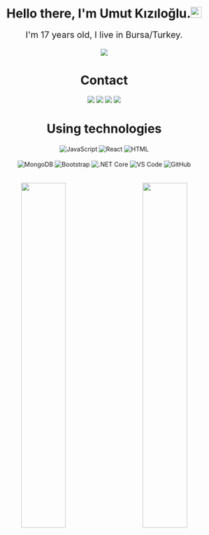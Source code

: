 <h1 align="center">Hello there, I'm Umut Kızıloğlu.<img src="https://media.giphy.com/media/hvRJCLFzcasrR4ia7z/giphy.gif" width="25px"></h1>
<p align="center" style="text-align: center; font-size: 20px;">
I'm 17 years old, I live in Bursa/Turkey.<br></p>
<div align="center">
	<img src="https://lanyard.cnrad.dev/api/312962543591096322">
</div>

<div>
	<h1 align="center">Contact
  </h1>
</div>

<div align="center">
    <a href="https://www.linkedin.com/in/umut-k%C4%B1z%C4%B1lo%C4%9Flu-710a8a212/" target="_blank"><img src="https://shields.io/badge/linkedin-blue.svg?&style=for-the-badge&logo=linkedin"></a>
    <a href="https://discord.com/users/312962543591096322" target="_blank"><img src="https://shields.io/badge/Discord-111111.svg?&style=for-the-badge&logo=discord"></a>
    <a href="https://instagram.com/umutk.js" target="_blank"><img src="https://img.shields.io/badge/Instagram-E4405F?style=for-the-badge&logo=instagram&logoColor=white"></a>
    <a href="https://github.com/UmutKDev" target="_blank"><img src="https://shields.io/badge/GitHub-111111.svg?&style=for-the-badge&logo=github"></a>

<div>
<h1 align="center">
  Using technologies
  </h1></div>
<div align="center">
    <img alt="JavaScript" align="center" src="https://img.shields.io/badge/-Javascript-edb200?style=for-the-badge&logo=javascript&logoColor=white"/>
    <img alt="React" align="center" src="https://img.shields.io/badge/react-%2320232a.svg?style=for-the-badge&logo=react&logoColor=%2361DAFB"/>
    <img alt="HTML" align="center" src="https://img.shields.io/badge/-HTML-orange?style=for-the-badge&logo=HTML5&logoColor=white"/>
<br><br>
    <img alt="MongoDB" align="center" src ="https://img.shields.io/badge/MongoDB-%234ea94b.svg?style=for-the-badge&logo=mongodb&logoColor=white"/>
    <img alt="Bootstrap" align="center" src="https://img.shields.io/badge/-Bootstrap-CC6699?style=for-the-badge&logo=bootstrap&logoColor=white"/>
    <img alt=".NET Core" align="center" src="https://img.shields.io/badge/.NET-5C2D91?style=for-the-badge&logo=.net&logoColor=white"/>
    <img alt="VS Code" align="center" src="https://img.shields.io/badge/VS Code-0078d7.svg?style=for-the-badge&logo=visual-studio-code&logoColor=white"/>
    <img alt="GitHub" align="center" src="https://img.shields.io/badge/github-%23121011.svg?style=for-the-badge&logo=github&logoColor=white"/>
<br><br><br>
</div>

<div align="center">
<img align="left" width="45%" src="https://github-readme-stats.vercel.app/api?username=UmutKDev&theme=dark&hide_border=true">
<img width="45%" align="right" src="https://github-readme-stats.vercel.app/api/top-langs/?username=UmutKDev&theme=dark&hide_border=true&layout=compact">
</div>
